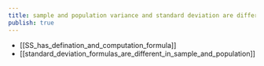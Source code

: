 ```yaml
---
title: sample and population variance and standard deviation are different
publish: true
---
```



- [[SS_has_defination_and_computation_formula]]
- [[standard_deviation_formulas_are_different_in_sample_and_population]]


